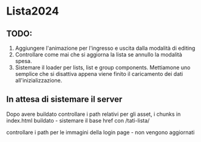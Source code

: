 # Lista2024

## TODO:

1) Aggiungere l'animazione per l'ingresso e uscita dalla modalità di editing
2) Controllare come mai che si aggiorna la lista se annullo la modalità spesa.
3) Sistemare il loader per lists, list e group components. Mettiamone uno semplice che si disattiva appena viene finito il caricamento dei dati all'inizializzazione.


## In attesa di sistemare il server

Dopo avere buildato controllare i path relativi per gli asset, i chunks
in index.html buildato - sistemare il base href con /tati-lista/

controllare i path per le immagini della login page - non vengono aggiornati

